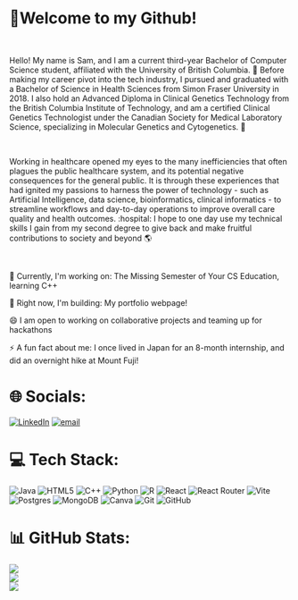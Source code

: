 <h1>👋Welcome to my Github!</h1>
<br>
<p>Hello! My name is Sam, and I am a current third-year Bachelor of Computer Science student, affiliated with the University of British Columbia. 📖 Before making my career pivot into the tech industry, I pursued and graduated with a Bachelor of Science in Health Sciences from Simon Fraser University in 2018. I also hold an Advanced Diploma in Clinical Genetics Technology from the British Columbia Institute of Technology, and am a certified Clinical Genetics Technologist under the Canadian Society for Medical Laboratory Science, specializing in Molecular Genetics and Cytogenetics. 🔬</p>
<br>
<p>Working in healthcare opened my eyes to the many inefficiencies that often plagues the public healthcare system, and its potential negative consequences for the general public. It is through these experiences that had ignited my passions to harness the power of technology - such as Artificial Intelligence, data science, bioinformatics, clinical informatics - to streamline workflows and day-to-day operations to improve overall care quality and health outcomes. :hospital: I hope to one day use my technical skills I gain from my second degree to give back and make fruitful contributions to society and beyond 🌎</p>

<br>
<p>🌱 Currently, I'm working on: The Missing Semester of Your CS Education, learning C++</p>
<p>💭 Right now, I'm building: My portfolio webpage!</p>
<p>😄 I am open to working on collaborative projects and teaming up for hackathons</p>
<p>⚡ A fun fact about me: I once lived in Japan for an 8-month internship, and did an overnight hike at Mount Fuji!</p>

# 🌐 Socials:
[![LinkedIn](https://img.shields.io/badge/LinkedIn-%230077B5.svg?logo=linkedin&logoColor=white)](https://linkedin.com/in/sam-lui-6250a787) [![email](https://img.shields.io/badge/Email-D14836?logo=gmail&logoColor=white)](mailto:sam_lui@hotmail.ca) 

# 💻 Tech Stack:
![Java](https://img.shields.io/badge/java-%23ED8B00.svg?style=flat&logo=openjdk&logoColor=white) ![HTML5](https://img.shields.io/badge/html5-%23E34F26.svg?style=flat&logo=html5&logoColor=white) ![C++](https://img.shields.io/badge/c++-%2300599C.svg?style=flat&logo=c%2B%2B&logoColor=white) ![Python](https://img.shields.io/badge/python-3670A0?style=flat&logo=python&logoColor=ffdd54) ![R](https://img.shields.io/badge/r-%23276DC3.svg?style=flat&logo=r&logoColor=white) ![React](https://img.shields.io/badge/react-%2320232a.svg?style=flat&logo=react&logoColor=%2361DAFB) ![React Router](https://img.shields.io/badge/React_Router-CA4245?style=flat&logo=react-router&logoColor=white) ![Vite](https://img.shields.io/badge/vite-%23646CFF.svg?style=flat&logo=vite&logoColor=white) ![Postgres](https://img.shields.io/badge/postgres-%23316192.svg?style=flat&logo=postgresql&logoColor=white) ![MongoDB](https://img.shields.io/badge/MongoDB-%234ea94b.svg?style=flat&logo=mongodb&logoColor=white) ![Canva](https://img.shields.io/badge/Canva-%2300C4CC.svg?style=flat&logo=Canva&logoColor=white) ![Git](https://img.shields.io/badge/git-%23F05033.svg?style=flat&logo=git&logoColor=white) ![GitHub](https://img.shields.io/badge/github-%23121011.svg?style=flat&logo=github&logoColor=white)
# 📊 GitHub Stats:
![](https://github-readme-stats.vercel.app/api?username=samlui1009&theme=rose_pine&hide_border=false&include_all_commits=false&count_private=true)<br/>
![](https://nirzak-streak-stats.vercel.app/?user=samlui1009&theme=rose_pine&hide_border=false)<br/>
![](https://github-readme-stats.vercel.app/api/top-langs/?username=samlui1009&theme=rose_pine&hide_border=false&include_all_commits=false&count_private=true&layout=compact)


<!-- Proudly created with GPRM ( https://gprm.itsvg.in ) -->

<!---
samlui1009/samlui1009 is a ✨ special ✨ repository because its `README.md` (this file) appears on your GitHub profile.
You can click the Preview link to take a look at your changes.
--->
